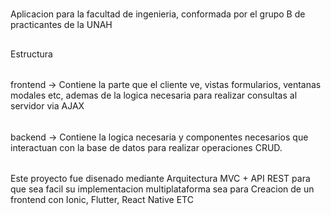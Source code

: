#
Aplicacion para la facultad de ingenieria, conformada por el grupo B de practicantes de la UNAH

##
Estructura

######
frontend -> Contiene la parte que el cliente ve, vistas formularios, ventanas modales etc, ademas de la logica necesaria para realizar consultas al servidor via AJAX
######
backend -> Contiene la logica necesaria y componentes necesarios que interactuan con la base de datos para realizar operaciones CRUD.

######
Este proyecto fue disenado mediante Arquitectura MVC + API REST para que sea facil su implementacion multiplataforma sea para Creacion de un frontend con Ionic, Flutter, React Native ETC